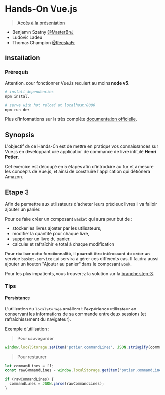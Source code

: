 # Hands-On Vue.js

> [Accès à la présentation](https://docs.google.com/a/xebia.fr/presentation/d/1z3OnbRF8KcZCaJf7638-4XF4_H853x9aqcfIVGQJXlE/edit?usp=sharing)

- Benjamin Szatny [@MasterBnJ](https://twitter.com/MasterBnJ)
- Ludovic Ladeu
- Thomas Champion [@ReeskaFr](https://twitter.com/ReeskaFr)

## Installation

### Prérequis

Attention, pour fonctionner Vue.js requiert au moins **node v5**.

``` bash
# install dependencies
npm install

# serve with hot reload at localhost:8080
npm run dev
```

Plus d'informations sur la très complète [documentation officielle](https://vuejs.org/v2/guide/).

## Synopsis

L'objectif de ce Hands-On est de mettre en pratique vos connaissances sur Vue.js en 
développant une application de commande de livre intitulé **Henri Potier**.

Cet exercice est découpé en 5 étapes afin d'introduire au fur et à mesure les concepts 
de Vue.js, et ainsi de construire l'application qui détrônera Amazon.

## Etape 3

Afin de permettre aux utilisateurs d'acheter leurs précieux livres il va falloir ajouter un panier.

Pour ce faire créer un composant `Basket` qui aura pour but de :
- stocker les livres ajouter par les utilisateurs, 
- modifier la quantité pour chaque livre, 
- supprimer un livre du panier. 
- calculer et rafraîchir le total à chaque modification

Pour réaliser cette fonctionnalité, il pourrait être intéressant de créer un service `basket-service` qui 
servira à gérer ces différents cas. Il faudra aussi ajouter un bouton "Ajouter au panier" dans le composant `Book`.

Pour les plus impatients, vous trouverez la solution sur la [branche step-3](https://github.com/Reeska/slot-vue2/tree/step-3).

### Tips

#### Persistance

L'utilisation du `localStorage` améliorait l'expérience utilisateur en conservant les informations de sa commande
entre deux sessions (et rafraîchissement du navigateur).

Exemple d'utilisation :

> Pour sauvegarder
```javascript
window.localStorage.setItem('potier.commandLines', JSON.stringify(commandLines));
```

> Pour restaurer

```javascript
let commandLines = [];
const rawCommandLines = window.localStorage.getItem('potier.commandLines'); // retourne une String

if (rawCommandLines) {
  commandLines = JSON.parse(rawCommandLines);
}
```
